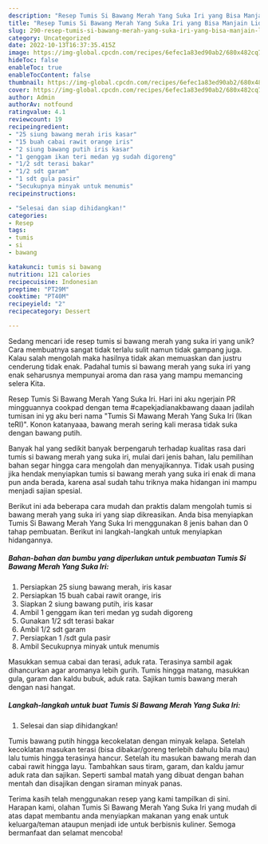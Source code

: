 ```yaml
---
description: "Resep Tumis Si Bawang Merah Yang Suka Iri yang Bisa Manjain Lidah"
title: "Resep Tumis Si Bawang Merah Yang Suka Iri yang Bisa Manjain Lidah"
slug: 290-resep-tumis-si-bawang-merah-yang-suka-iri-yang-bisa-manjain-lidah
category: Uncategorized
date: 2022-10-13T16:37:35.415Z
image: https://img-global.cpcdn.com/recipes/6efec1a83ed90ab2/680x482cq70/tumis-si-bawang-merah-yang-suka-iri-foto-resep-utama.jpg
hideToc: false
enableToc: true
enableTocContent: false
thumbnail: https://img-global.cpcdn.com/recipes/6efec1a83ed90ab2/680x482cq70/tumis-si-bawang-merah-yang-suka-iri-foto-resep-utama.jpg
cover: https://img-global.cpcdn.com/recipes/6efec1a83ed90ab2/680x482cq70/tumis-si-bawang-merah-yang-suka-iri-foto-resep-utama.jpg
author: Admin
authorAv: notfound
ratingvalue: 4.1
reviewcount: 19
recipeingredient:
- "25 siung bawang merah iris kasar"
- "15 buah cabai rawit orange iris"
- "2 siung bawang putih iris kasar"
- "1 genggam ikan teri medan yg sudah digoreng"
- "1/2 sdt terasi bakar"
- "1/2 sdt garam"
- "1 sdt gula pasir"
- "Secukupnya minyak untuk menumis"
recipeinstructions:

- "Selesai dan siap dihidangkan!"
categories:
- Resep
tags:
- tumis
- si
- bawang

katakunci: tumis si bawang 
nutrition: 121 calories
recipecuisine: Indonesian
preptime: "PT29M"
cooktime: "PT40M"
recipeyield: "2"
recipecategory: Dessert

---
```





Sedang mencari ide resep tumis si bawang merah yang suka iri yang unik? Cara membuatnya sangat tidak terlalu sulit namun tidak gampang juga. Kalau salah mengolah maka hasilnya tidak akan memuaskan dan justru cenderung tidak enak. Padahal tumis si bawang merah yang suka iri yang enak seharusnya mempunyai aroma dan rasa yang mampu memancing selera Kita.





Resep Tumis Si Bawang Merah Yang Suka Iri. Hari ini aku ngerjain PR mingguannya cookpad dengan tema #capekjadianakbawang daaan jadilah tumisan ini yg aku beri nama &#34;Tumis Si Mawang Merah Yang Suka Iri (Ikan teRI)&#34;. Konon katanyaaa, bawang merah sering kali merasa tidak suka dengan bawang putih.

Banyak hal yang sedikit banyak berpengaruh terhadap kualitas rasa dari tumis si bawang merah yang suka iri, mulai dari jenis bahan, lalu pemilihan bahan segar hingga cara mengolah dan menyajikannya. Tidak usah pusing jika hendak menyiapkan tumis si bawang merah yang suka iri enak di mana pun anda berada, karena asal sudah tahu triknya maka hidangan ini mampu menjadi sajian spesial.






Berikut ini ada beberapa cara mudah dan praktis dalam mengolah tumis si bawang merah yang suka iri yang siap dikreasikan. Anda bisa menyiapkan Tumis Si Bawang Merah Yang Suka Iri menggunakan 8 jenis bahan dan 0 tahap pembuatan. Berikut ini langkah-langkah untuk menyiapkan hidangannya.

<!--inarticleads1-->

##### Bahan-bahan dan bumbu yang diperlukan untuk pembuatan Tumis Si Bawang Merah Yang Suka Iri:

1. Persiapkan 25 siung bawang merah, iris kasar
1. Persiapkan 15 buah cabai rawit orange, iris
1. Siapkan 2 siung bawang putih, iris kasar
1. Ambil 1 genggam ikan teri medan yg sudah digoreng
1. Gunakan 1/2 sdt terasi bakar
1. Ambil 1/2 sdt garam
1. Persiapkan 1 /sdt gula pasir
1. Ambil Secukupnya minyak untuk menumis


Masukkan semua cabai dan terasi, aduk rata. Terasinya sambil agak dihancurkan agar aromanya lebih gurih. Tumis hingga matang, masukkan gula, garam dan kaldu bubuk, aduk rata. Sajikan tumis bawang merah dengan nasi hangat. 

<!--inarticleads2-->

##### Langkah-langkah untuk buat Tumis Si Bawang Merah Yang Suka Iri:


1. Selesai dan siap dihidangkan!

Tumis bawang putih hingga kecokelatan dengan minyak kelapa. Setelah kecoklatan masukan terasi (bisa dibakar/goreng terlebih dahulu bila mau) lalu tumis hingga terasinya hancur. Setelah itu masukan bawang merah dan cabai rawit hingga layu. Tambahkan saus tiram, garam, dan kaldu jamur aduk rata dan sajikan. Seperti sambal matah yang dibuat dengan bahan mentah dan disajikan dengan siraman minyak panas. 

Terima kasih telah menggunakan resep yang kami tampilkan di sini. Harapan kami, olahan Tumis Si Bawang Merah Yang Suka Iri yang mudah di atas dapat membantu anda menyiapkan makanan yang enak untuk keluarga/teman ataupun menjadi ide untuk berbisnis kuliner. Semoga bermanfaat dan selamat mencoba!

